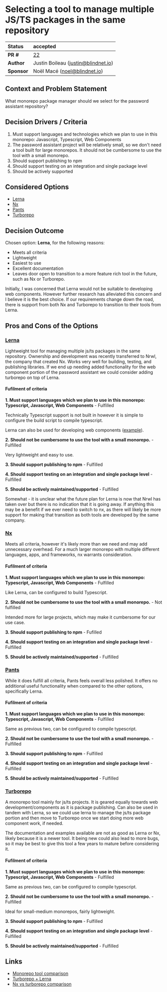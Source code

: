 # Selecting a tool to manage multiple JS/TS packages in the same repository

| Status      | accepted                                                                                |
|:------------|:-----------------------------------------------------------------------------------------|
| **PR #**    | [22](https://github.com/blindnet-io/blindnet.dev/pull/22)                                |
| **Author**  | Justin Boileau (justin@blindnet.io)                                                      |
| **Sponsor** | Noël Macé (noel@blindnet.io)                                                      |

## Context and Problem Statement

What monorepo package manager should we select for the password assistant repository?

## Decision Drivers / Criteria <!-- optional -->

1. Must support languages and technologies which we plan to use in this monorepo: Javascript, Typescript, Web Components
2. The password assistant project will be relatively small, so we don't need 
   a tool built for large monorepos. It should not be cumbersome to use the 
   tool with a small monorepo.
3. Should support publishing to npm 
4. Should support testing on an integration and single package level
5. Should be actively supported

## Considered Options

- [Lerna](https://lerna.js.org/)
- [Nx](https://nx.dev/)
- [Pants](https://v1.pantsbuild.org/index.html)
- [Turborepo](https://turborepo.org/)

## Decision Outcome

Chosen option: **Lerna**, for the following reasons:
- Meets all criteria
- Lightweight
- Easiest to use
- Excellent documentation
- Leaves door open to transition to a more feature rich tool in the future, 
  such as Nx or Turborepo.
  
Initially, I was concerned that Lerna would not be suitable to developing web components. However
further research has alleviated this concern and I believe it is the best choice. If our requirements change
down the road, there is support from both Nx and Turborepo to transition to their tools from Lerna.

## Pros and Cons of the Options <!-- optional -->

### [Lerna](https://lerna.js.org/)

Lightweight tool for managing multiple js/ts packages in the same repository. Ownership and development was recently transferred to Nrwl, the company that created Nx.
Works very well for building, testing, and publishing libraries. If we end up needing added functionality for the web component portion of the password assistant we could consider adding turborepo on top of Lerna.

#### Fufilment of criteria

**1. Must support languages which we plan to use in this monorepo: Typescript, Javascript, Web Components** - Fulfilled
    
Technically Typescript support is not built in however it is simple to configure
the build script to compile typescript.

Lerna can also be used for developing web components ([example](https://javascript.plainenglish.io/building-a-npm-library-with-web-components-using-lerna-rollup-and-jest-9f76f59348ba)).

**2. Should not be cumbersome to use the tool with a small monorepo.** - Fulfilled

Very lightweight and easy to use.

**3. Should support publishing to npm** - Fulfilled

**4. Should support testing on an integration and single package level** - Fulfilled

**5. Should be actively maintained/supported** - Fulfilled

Somewhat - it is unclear what the future plan for Lerna is now that Nrwl
has taken over but there is no indication that it is going away. If anything 
this may be a benefit if we ever need to switch to nx, as there will likely be
more support for making that transition as both tools are developed by the 
same company.

### [Nx](https://nx.dev/)

Meets all criteria, however it's likely more than we need and may add 
unnecessary overhead. For a much larger monorepo with multiple different languages, apps, and frameworks, 
nx warrants consideration.

#### Fufilment of criteria

**1. Must support languages which we plan to use in this monorepo: Typescript, Javascript, Web Components** - Fulfilled

Like Lerna, can be configured to build Typescript.

**2. Should not be cumbersome to use the tool with a small monorepo.** - Not fulfilled

Intended more for large projects, which may make it cumbersome for our use case.

**3. Should support publishing to npm** - Fufilled

**4. Should support testing on an integration and single package level** - Fulfilled

**5. Should be actively maintained/supported** - Fulfilled

### [Pants](https://v1.pantsbuild.org/index.html)

While it does fulfill all criteria, Pants feels overall less polished. It offers no additional useful functionality 
when compared to the other options, specifically Lerna.

#### Fufilment of criteria

**1. Must support languages which we plan to use in this monorepo: Typescript, Javascript, Web Components** - Fulfilled

Same as previous two, can be configured to compile typescript.

**2. Should not be cumbersome to use the tool with a small monorepo.** - Fulfilled

**3. Should support publishing to npm** - Fulfilled

**4. Should support testing on an integration and single package level** - Fulfilled

**5. Should be actively maintained/supported** - Fulfilled

### [Turborepo](https://turborepo.org/)

A monorepo tool mainly for js/ts projects. It is geared equally towards web 
development/components as it is package publishing. Can also be used in tandem with 
Lerna, so we could use lerna to manage the js/ts package portion and then 
move to Turborepo once we start doing more web component work, if needed.

The documentation and examples available are not as good as Lerna or Nx, likely because it is a newer tool.
It being new could also lead to more bugs, so it may be best to give this tool a few years to mature
before considering it.

#### Fufilment of criteria

**1. Must support languages which we plan to use in this monorepo: Typescript, Javascript, Web Components** - Fulfilled

Same as previous two, can be configured to compile typescript.

**2. Should not be cumbersome to use the tool with a small monorepo.** - Fulfilled

Ideal for small-medium monorepos, fairly lightweight.

**3. Should support publishing to npm** - Fulfilled

**4. Should support testing on an integration and single package level** - Fulfilled

**5. Should be actively maintained/supported** - Fulfilled

## Links <!-- optional -->

- [Monorepo tool comparison](https://monorepo.tools/)
- [Turborepo + Lerna](https://turborepo.org/docs/guides/migrate-from-lerna)
- [Nx vs turborepo comparison](https://blog.theodo.com/2022/02/architecting-a-modern-monorepo/)

<!-- markdownlint-disable-file MD013 -->
